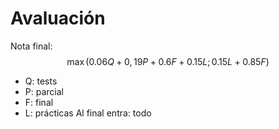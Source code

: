 # Avaluación
Nota final: $$\max(0.06Q+0,19P+0.6F+0.15L;0.15L+0.85F)$$
- Q: tests
- P: parcial
- F: final
- L: prácticas
Al final entra: todo
